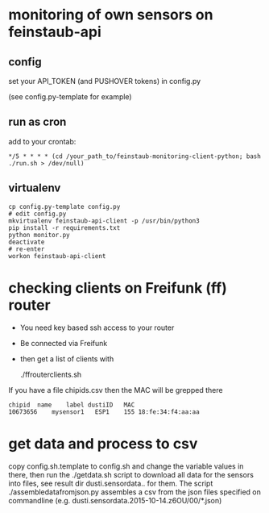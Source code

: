# monitoring of own sensors on feinstaub-api

## config

set your API_TOKEN (and PUSHOVER tokens) in config.py

(see config.py-template for example)

## run as cron

add to your crontab:

```
*/5 * * * * (cd /your_path_to/feinstaub-monitoring-client-python; bash ./run.sh > /dev/null)
```

## virtualenv

```
cp config.py-template config.py
# edit config.py
mkvirtualenv feinstaub-api-client -p /usr/bin/python3
pip install -r requirements.txt
python monitor.py
deactivate
# re-enter
workon feinstaub-api-client
```
# checking clients on Freifunk (ff) router

* You need key based ssh access to your router
* Be connected via Freifunk
* then get a list of clients with

    ./ffrouterclients.sh

If you have a file chipids.csv then the MAC will be grepped there

~~~
chipid	name	label dustiID	MAC
10673656	mysensor1	ESP1	155	18:fe:34:f4:aa:aa
~~~

# get data and process to csv

copy config.sh.template to config.sh and change the variable values in there, then run the ./getdata.sh script to download all data for the sensors into files, see result dir dusti.sensordata.<date>.<XXXX> for them.
The script ./assembledatafromjson.py assembles a csv from the json files specified on commandline (e.g. dusti.sensordata.2015-10-14.z6OU/00/*.json)



